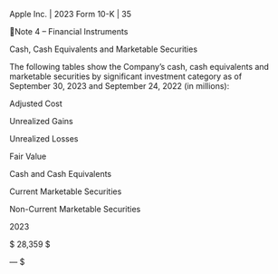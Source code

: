 Apple Inc. | 2023 Form 10-K | 35

Note 4 – Financial Instruments

Cash, Cash Equivalents and Marketable Securities

The following tables show the Company’s cash, cash equivalents and marketable securities by significant investment category
as of September 30, 2023 and September 24, 2022 (in millions):

Adjusted
Cost

Unrealized
Gains

Unrealized
Losses

Fair
Value

Cash and
Cash
Equivalents

Current
Marketable
Securities

Non-Current
Marketable
Securities

2023

$  28,359  $

—  $